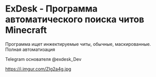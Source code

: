 # ExDesk - Программа автоматического поиска читов Minecraft


Программа ищет инжектируемые читы, обычные, маскированные. Полная автоматизация

Telegram основателя @exdesk_Dev

https://i.imgur.com/ZIg2a4g.jpg
